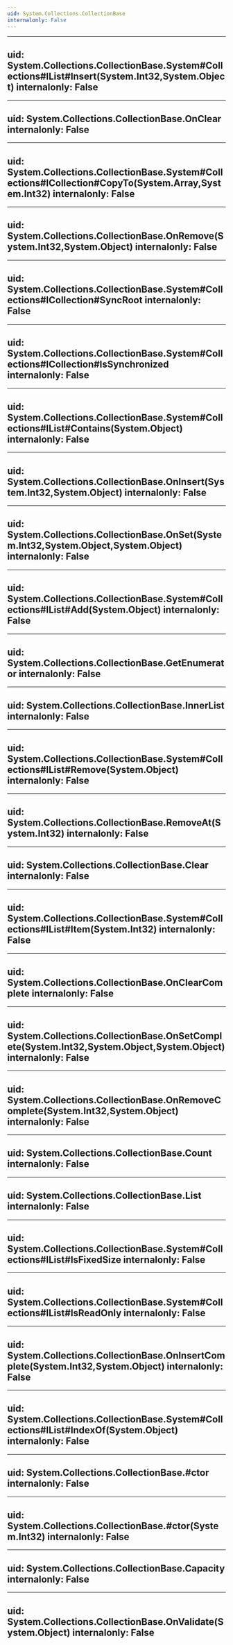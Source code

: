 ```yaml
---
uid: System.Collections.CollectionBase
internalonly: False
---
```


---
uid: System.Collections.CollectionBase.System#Collections#IList#Insert(System.Int32,System.Object)
internalonly: False
---

---
uid: System.Collections.CollectionBase.OnClear
internalonly: False
---

---
uid: System.Collections.CollectionBase.System#Collections#ICollection#CopyTo(System.Array,System.Int32)
internalonly: False
---

---
uid: System.Collections.CollectionBase.OnRemove(System.Int32,System.Object)
internalonly: False
---

---
uid: System.Collections.CollectionBase.System#Collections#ICollection#SyncRoot
internalonly: False
---

---
uid: System.Collections.CollectionBase.System#Collections#ICollection#IsSynchronized
internalonly: False
---

---
uid: System.Collections.CollectionBase.System#Collections#IList#Contains(System.Object)
internalonly: False
---

---
uid: System.Collections.CollectionBase.OnInsert(System.Int32,System.Object)
internalonly: False
---

---
uid: System.Collections.CollectionBase.OnSet(System.Int32,System.Object,System.Object)
internalonly: False
---

---
uid: System.Collections.CollectionBase.System#Collections#IList#Add(System.Object)
internalonly: False
---

---
uid: System.Collections.CollectionBase.GetEnumerator
internalonly: False
---

---
uid: System.Collections.CollectionBase.InnerList
internalonly: False
---

---
uid: System.Collections.CollectionBase.System#Collections#IList#Remove(System.Object)
internalonly: False
---

---
uid: System.Collections.CollectionBase.RemoveAt(System.Int32)
internalonly: False
---

---
uid: System.Collections.CollectionBase.Clear
internalonly: False
---

---
uid: System.Collections.CollectionBase.System#Collections#IList#Item(System.Int32)
internalonly: False
---

---
uid: System.Collections.CollectionBase.OnClearComplete
internalonly: False
---

---
uid: System.Collections.CollectionBase.OnSetComplete(System.Int32,System.Object,System.Object)
internalonly: False
---

---
uid: System.Collections.CollectionBase.OnRemoveComplete(System.Int32,System.Object)
internalonly: False
---

---
uid: System.Collections.CollectionBase.Count
internalonly: False
---

---
uid: System.Collections.CollectionBase.List
internalonly: False
---

---
uid: System.Collections.CollectionBase.System#Collections#IList#IsFixedSize
internalonly: False
---

---
uid: System.Collections.CollectionBase.System#Collections#IList#IsReadOnly
internalonly: False
---

---
uid: System.Collections.CollectionBase.OnInsertComplete(System.Int32,System.Object)
internalonly: False
---

---
uid: System.Collections.CollectionBase.System#Collections#IList#IndexOf(System.Object)
internalonly: False
---

---
uid: System.Collections.CollectionBase.#ctor
internalonly: False
---

---
uid: System.Collections.CollectionBase.#ctor(System.Int32)
internalonly: False
---

---
uid: System.Collections.CollectionBase.Capacity
internalonly: False
---

---
uid: System.Collections.CollectionBase.OnValidate(System.Object)
internalonly: False
---
